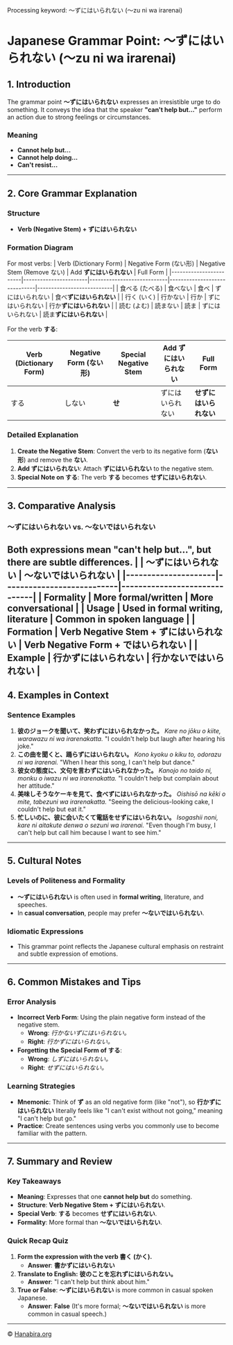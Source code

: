 Processing keyword: ～ずにはいられない (〜zu ni wa irarenai)
# Japanese Grammar Point: ～ずにはいられない (〜zu ni wa irarenai)

## 1. Introduction
The grammar point **～ずにはいられない** expresses an irresistible urge to do something. It conveys the idea that the speaker **"can't help but..."** perform an action due to strong feelings or circumstances.
### Meaning
- **Cannot help but...**
- **Cannot help doing...**
- **Can't resist...**

---
## 2. Core Grammar Explanation
### Structure
- **Verb (Negative Stem) + ずにはいられない**
### Formation Diagram
For most verbs:
| Verb (Dictionary Form) | Negative Form (ない形) | Negative Stem (Remove ない) | Add **ずにはいられない**       | Full Form                 |
|------------------------|-----------------------|----------------------------|------------------------------|---------------------------|
| 食べる (たべる)         | 食べない               | 食べ                       | ずにはいられない             | 食べ**ずにはいられない**   |
| 行く (いく)             | 行かない               | 行か                       | ずにはいられない             | 行か**ずにはいられない**   |
| 読む (よむ)             | 読まない               | 読ま                       | ずにはいられない             | 読ま**ずにはいられない**   |

For the verb **する**:

| Verb (Dictionary Form) | Negative Form (ない形) | Special Negative Stem | Add **ずにはいられない**       | Full Form                 |
|------------------------|-----------------------|-----------------------|------------------------------|---------------------------|
| する                   | しない                 | **せ**                | ずにはいられない             | **せずにはいられない**     |
### Detailed Explanation
1. **Create the Negative Stem**: Convert the verb to its negative form (**ない形**) and remove the **ない**.
2. **Add ずにはいられない**: Attach **ずにはいられない** to the negative stem.
3. **Special Note on する**: The verb **する** becomes **せずにはいられない**.
---
## 3. Comparative Analysis
### ～ずにはいられない vs. ～ないではいられない
Both expressions mean **"can't help but..."**, but there are subtle differences.
|                     | ～ずにはいられない          | ～ないではいられない          |
|---------------------|---------------------------|------------------------------|
| **Formality**        | More formal/written       | More conversational          |
| **Usage**            | Used in formal writing, literature | Common in spoken language   |
| **Formation**        | Verb Negative Stem + ずにはいられない | Verb Negative Form + ではいられない |
| **Example**          | 行か**ずにはいられない**   | 行か**ないではいられない**   |
---
## 4. Examples in Context
### Sentence Examples
1. **彼のジョークを聞いて、笑わずにはいられなかった。**
   *Kare no jōku o kiite, warawazu ni wa irarenakatta.*
   "I couldn't help but laugh after hearing his joke."
2. **この曲を聞くと、踊らずにはいられない。**
   *Kono kyoku o kiku to, odorazu ni wa irarenai.*
   "When I hear this song, I can't help but dance."
3. **彼女の態度に、文句を言わずにはいられなかった。**
   *Kanojo no taido ni, monku o iwazu ni wa irarenakatta.*
   "I couldn't help but complain about her attitude."
4. **美味しそうなケーキを見て、食べずにはいられなかった。**
   *Oishisō na kēki o mite, tabezuni wa irarenakatta.*
   "Seeing the delicious-looking cake, I couldn't help but eat it."
5. **忙しいのに、彼に会いたくて電話をせずにはいられない。**
   *Isogashii noni, kare ni aitakute denwa o sezuni wa irarenai.*
   "Even though I'm busy, I can't help but call him because I want to see him."
---
## 5. Cultural Notes
### Levels of Politeness and Formality
- **～ずにはいられない** is often used in **formal writing**, literature, and speeches.
- In **casual conversation**, people may prefer **～ないではいられない**.
### Idiomatic Expressions
- This grammar point reflects the Japanese cultural emphasis on restraint and subtle expression of emotions.
---
## 6. Common Mistakes and Tips
### Error Analysis
- **Incorrect Verb Form**: Using the plain negative form instead of the negative stem.
  - **Wrong**: *行かないずにはいられない。*
  - **Right**: *行かずにはいられない。*
- **Forgetting the Special Form of する**:
  - **Wrong**: *しずにはいられない。*
  - **Right**: *せずにはいられない。*
### Learning Strategies
- **Mnemonic**: Think of **ず** as an old negative form (like "not"), so **行かずにはいられない** literally feels like "I can't exist without not going," meaning "I can't help but go."
- **Practice**: Create sentences using verbs you commonly use to become familiar with the pattern.
---
## 7. Summary and Review
### Key Takeaways
- **Meaning**: Expresses that one **cannot help but** do something.
- **Structure**: **Verb Negative Stem + ずにはいられない**.
- **Special Verb**: **する** becomes **せずにはいられない**.
- **Formality**: More formal than **～ないではいられない**.
### Quick Recap Quiz
1. **Form the expression with the verb 書く (かく).**
   - **Answer**: **書かずにはいられない**
2. **Translate to English:**
   **彼のことを忘れずにはいられない。**
   - **Answer**: "I can't help but think about him."
3. **True or False**: **～ずにはいられない** is more common in casual spoken Japanese.
   - **Answer**: **False** (It's more formal; **～ないではいられない** is more common in casual speech.)


---

© [Hanabira.org](https://hanabira.org)
